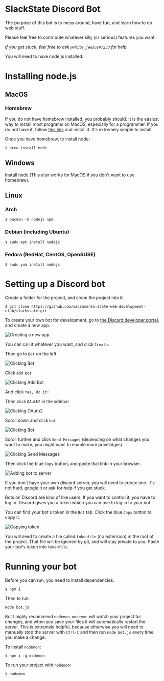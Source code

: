 # SlackState Discord Bot

The purpose of this bot is to mess around, have fun, and learn how to do web
stuff.

Please feel free to contribute whatever silly (or serious) features you want.

_If you get stuck, feel free to ask `@white_jeezus#7233` for help._

You will need to have node.js installed.

# Installing node.js

## MacOS

### Homebrew

If you do not have homebrew installed, you probably should. It is the easiest
way to install most programs on MacOS, especially for a programmer. If you do
not have it, follow [this link][homebrew] and install it. It's extremely simple
to install.

Once you have homebrew, to install node:

```
$ brew install node
```

## Windows

[Install node][nodejs] (This also works for MacOS if you don't want to use
homebrew).

## Linux

### Arch

```
$ pacman -S nodejs npm
```

### Debian (including Ubuntu)

```
$ sudo apt install nodejs
```

### Fedora (RedHat, CentOS, OpenSUSE)

```
$ sudo yum install nodejs
```

# Setting up a Discord bot

Create a folder for the project, and clone the project into it.

```
$ git clone https://github.com/sacramento-state-web-development-club/slackstate.git
```

To create your own bot for development, go to
[the Discord developer portal][discord-developer-portal], and create a new app.

![Creating a new app](screenshots/create-new-app.png)

You can call it whatever you want, and click `Create`.

Then go to `Bot` on the left

![Clicking Bot](screenshots/click-bot-sidebar.png)

Click `Add Bot`

![Clicking Add Bot](screenshots/click-add-bot.png)

And click `Yes, do it!`

Then click `OAuth2` in the sidebar

![Clicking OAuth2](screenshots/click-oauth2.png)

Scroll down and click `bot`

![Clicking Bot](screenshots/click-bot.png)

Scroll further and click `Send Messages` (depending on what changes you want to
make, you might want to enable more privelidges).

![Clicking Send Messages](screenshots/click-send-messages.png)

Then click the blue `Copy` button, and paste that link in your browser.

![Adding bot to server](screenshots/add-bot-to-server.png)

If you don't have your own discord server, you will need to create one. It's not
hard, google it or ask for help if you get stuck.

Bots on Discord are kind of like users. If you want to control it,
you have to log in. Discord gives you a token which you can use to log in to
your bot.

You can find your bot's token in the `Bot` tab. Click the blue `Copy` button to
copy it.

![Copying token](screenshots/copy-token.png)

You will need to create a file called `tokenfile` (no extension) in the root of
the project. That file will be ignored by git, and will stay private to you.
Paste your bot's token into `tokenfile`.

# Running your bot

Before you can run, you need to install dependencies.
```
$ npm i
```

Then to run:

```
node bot.js
```

But I highly recommend `nodemon`. `nodemon` will watch your project for changes,
and when you save your files it will automatically restart the server. This is
extremely helpful, because otherwise you will need to manually stop the server
with `Ctrl-C` and then run `node bot.js` every time you make a change.

To install `nodemon`:

```
$ npm i -g nodemon
```

To run your project with `nodemon`:

```
$ nodemon
```

[discord-developer-portal]: https://discordapp.com/developers/applications/

[homebrew]: https://brew.sh/
[nodejs]: https://nodejs.org/en/
